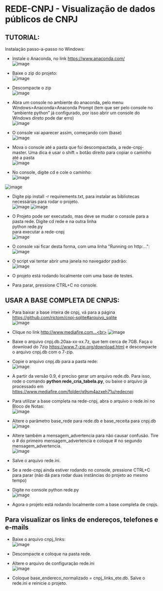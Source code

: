 # REDE-CNPJ - Visualização de dados públicos de CNPJ

## TUTORIAL:
Instalação passo-a-passo no Windows:<br>

- Instale o Anaconda, no link https://www.anaconda.com/<br>
![image](https://user-images.githubusercontent.com/71139693/179334927-750cff12-88ce-4102-b004-05a9f005c470.png)

- Baixe o zip do projeto:<br>
![image](https://user-images.githubusercontent.com/71139693/179334945-881453bc-2da8-468e-99e4-0a4a9affdcaf.png)

- Descompacte o zip<br>
![image](https://user-images.githubusercontent.com/71139693/179334963-dff2b823-d932-4553-be3f-52d466266728.png)

- Abra um console no ambiente do anaconda, pelo menu Windows>Anaconda>Anaconda Prompt (tem que ser pelo console no “ambiente python” já configurado, por isso abrir um console do Windows direto pode dar erro)<br>
![image](https://user-images.githubusercontent.com/71139693/179335002-31a9888c-3659-4236-9e01-db8a4054cfd0.png)

- O console vai aparecer assim, começando com (base)<br>
![image](https://user-images.githubusercontent.com/71139693/179335162-cd0fa7e1-0425-46e8-a2a6-6697af9edecc.png)

- Mova o console até a pasta que foi descompactada, a rede-cnpj-master. Uma dica é usar o shift + botão direito para copiar o caminho até a pasta<br>
![image](https://user-images.githubusercontent.com/71139693/179335410-6f935843-d8ce-4b83-8fcf-7ff051751353.png)

- No console, digite cd e cole o caminho:<br>
![image](https://user-images.githubusercontent.com/71139693/179335454-d52e449c-2fc9-4fd1-8ca9-d3b3d475ecd9.png)

![image](https://user-images.githubusercontent.com/71139693/179335459-3c537cea-f1b8-4232-b106-5684c0c071fc.png)

- Digite pip install -r requirements.txt, para instalar as bibliotecas necessárias para rodar o projeto.<br>
![image](https://user-images.githubusercontent.com/71139693/179335475-ab1279d7-c96f-40d8-9109-90449efb88b5.png)
![image](https://user-images.githubusercontent.com/71139693/179335482-85938f00-3176-45ed-82be-d51b54c30e6b.png)

- O Projeto pode ser executado, mas deve se mudar o console para a pasta rede. Digite cd rede <Enter> e na outra linha<br>
python rede.py<br>
para executar a rede-cnpj<br>
![image](https://user-images.githubusercontent.com/71139693/179335510-4f092b99-c988-4c02-a22d-200f500d8d42.png)

 - O console vai ficar desta forma, com uma linha "Running on http:...":<br>
 ![image](https://user-images.githubusercontent.com/71139693/179633950-4f5e28c8-fafb-4b63-8ff5-8e3696da36e9.png)

 - O script vai tentar abrir uma janela no navegador padrão:<br>
  ![image](https://user-images.githubusercontent.com/71139693/179335572-768b1699-a92d-4ddc-92af-538b8a07f145.png)

 - O projeto está rodando localmente com uma base de testes.
 - Para parar, pressione CTRL+C no console. 
 
  
 ## USAR A BASE COMPLETA DE CNPJS: <br>
 - Para baixar a base inteira de cnpj, vá para a página https://github.com/rictom/cnpj-sqlite#arquivo_sqlite <br>
  ![image](https://user-images.githubusercontent.com/71139693/179335625-98c0087b-ce6b-457a-8cca-f95983413328.png)
 
 - Clique no link http://www.mediafire.com...<br>
  ![image](https://user-images.githubusercontent.com/71139693/179335636-451a2164-84d4-4265-9980-17096ca1253b.png)

 - Baixe o arquivo cnpj.db.20aa-xx-xx.7z, que tem cerca de 7GB. Faça o download do 7zip https://www.7-zip.org/download.html e descompacte o arquivo cnpj.db com o 7-zip.<br>
 - Copie o arquivo cnpj.db para a pasta rede: <br>
  ![image](https://user-images.githubusercontent.com/71139693/179335685-d193dcf6-738e-4628-8221-b5132896c27a.png)

 - A partir da versão 0.9, é preciso gerar um arquivo rede.db. Para isso, rode o comando <b>python rede_cria_tabela.py</b>, ou baixe o arquivo já processado em https://www.mediafire.com/folder/q9sm4azxeh71u/redecnpj<br>
 - Para utilizar a base completa na rede-cnpj, abra o arquivo o rede.ini no Bloco de Notas:<br>
 ![image](https://user-images.githubusercontent.com/71139693/208316096-b29c636e-6af1-4cbd-810a-1d7a3eec4a3f.png)

 - Altere o parâmetro base_rede para rede.db e base_receita para cnpj.db<br>
![image](https://user-images.githubusercontent.com/71139693/208316115-0054e118-df41-46d6-8474-ae2618039fef.png)

 - Altere também a mensagem_advertencia para não causar confusão. Tire o # do primeiro mensagem_advertencia e coloque #  no segundo mensagem_advertencia. <br>
   ![image](https://user-images.githubusercontent.com/71139693/179335724-39085411-4caf-4ee5-ac5b-275ff195a8a8.png)
 - Salve o arquivo rede.ini. <br>
 - Se a rede-cnpj ainda estiver rodando no console, pressione CTRL+C para parar (não dá para rodar duas instâncias do projeto ao mesmo tempo)<br>
 - Digite no console python rede.py<br>
![image](https://user-images.githubusercontent.com/71139693/179335747-16939bf1-0f02-4329-849d-d41677f05920.png)

 - Agora o projeto está rodando localmente com a base completa de cnpjs.<br>
  
 ## Para visualizar os links de endereços, telefones e e-mails
 - Baixe o arquivo cnpj_links:<br>
 ![image](https://user-images.githubusercontent.com/71139693/179335797-85f19fdf-30bc-4e4c-afc9-d2550209dedd.png)

 - Descompacte e coloque na pasta rede.<br>
 - Altere o arquivo de configuração rede.ini<br>
![image](https://user-images.githubusercontent.com/71139693/179335812-edc5461b-1bee-45ee-8741-d1171e919b9b.png)
- Coloque base_endereco_normalizado = cnpj_links_ete.db. Salve o rede.ini e reinicie o projeto.


  
  


